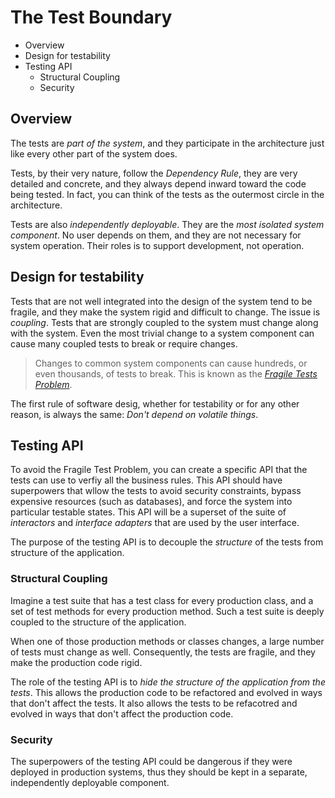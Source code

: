 # The Test Boundary

* Overview
* Design for testability
* Testing API
  * Structural Coupling
  * Security

## Overview

The tests are *part of the system*, and they participate in the architecture just like every other part of the system does.

Tests, by their very nature, follow the *Dependency Rule*, they are very detailed and concrete, and they always depend inward toward the code being tested. In fact, you can think of the tests as the outermost circle in the architecture.

Tests are also *independently deployable*. They are the *most isolated system component*. No user depends on them, and they are not necessary for system operation. Their roles is to support development, not operation.

## Design for testability

Tests that are not well integrated into the design of the system tend to be fragile, and they make the system rigid and difficult to change. The issue is *coupling*. Tests that are strongly coupled to the system must change along with the system. Even the most trivial change to a system component can cause many coupled tests to break or require changes.

> Changes to common system components can cause hundreds, or even thousands, of tests to break. This is known as the [*Fragile Tests Problem*](../fragile-tests).

The first rule of software desig, whether for testability or for any other reason, is always the same: *Don't depend on volatile things*.

## Testing API

To avoid the Fragile Test Problem, you can create a specific API that the tests can use to verfiy all the business rules. This API should have superpowers that wllow the tests to avoid security constraints, bypass expensive resources (such as databases), and force the system into particular testable states. This API will be a superset of the suite of *interactors* and *interface adapters* that are used by the user interface.

The purpose of the testing API is to decouple the *structure* of the tests from structure of the application.

### Structural Coupling

Imagine a test suite that has a test class for every production class, and a set of test methods for every production method. Such a test suite is deeply coupled to the structure of the application.

When one of those production methods or classes changes, a large number of tests must change as well. Consequently, the tests are fragile, and they make the production code rigid.

The role of the testing API is to *hide the structure of the application from the tests*. This allows the production code to be refactored and evolved in ways that don't affect the tests. It also allows the tests to be refacotred and evolved in ways that don't affect the production code.

### Security

The superpowers of the testing API could be dangerous if they were deployed in production systems, thus they should be kept in a separate, independently deployable component.
